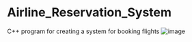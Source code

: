 # Airline_Reservation_System
C++ program for creating a system for booking flights 
![image](https://github.com/GC-995/Airline_Reservation_System/assets/142501438/7f436b41-5405-470f-8410-552e7cc7fb30)

